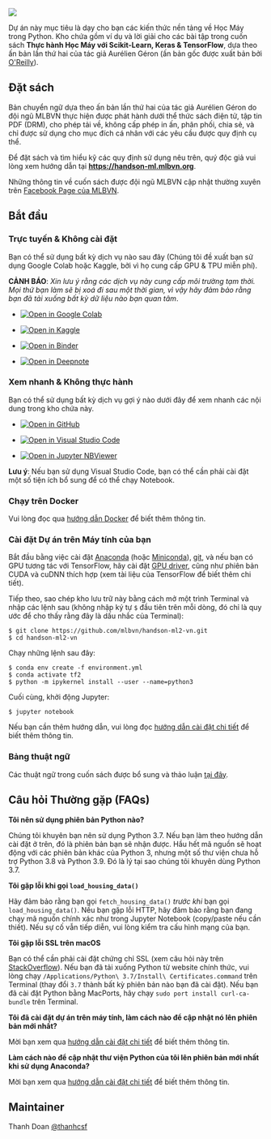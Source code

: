 ![](.github/assets/cover.jpg)

Dự án này mục tiêu là dạy cho bạn các kiến thức nền tảng về Học Máy trong Python. Kho chứa gồm ví dụ 
và lời giải cho các bài tập trong cuốn sách **Thực hành Học Máy với Scikit-Learn, Keras & TensorFlow**, dựa theo ấn bản lần thứ hai của 
tác giả Aurélien Géron (ấn bản gốc được xuất bản bởi [O'Reilly](https://oreilly.com/library/view/hands-on-machine-learning/9781492032632/)).

## Đặt sách
Bản chuyển ngữ dựa theo ấn bản lần thứ hai của tác giả Aurélien Géron do đội ngũ MLBVN thực hiện được phát hành dưới thể thức sách điện tử, tập tin PDF (DRM), cho phép tải về, không cấp phép in ấn, phân phối, chia sẻ, và chỉ được sử dụng cho mục đích cá nhân với các yêu cầu được quy định cụ thể.

Để đặt sách và tìm hiểu kỹ các quy định sử dụng nêu trên, quý độc giả vui lòng xem hướng dẫn tại **https://handson-ml.mlbvn.org**.

Những thông tin về cuốn sách được đội ngũ MLBVN cập nhật thường xuyên trên [Facebook Page của MLBVN](https://www.facebook.com/mlbvn.org).

## Bắt đầu

### Trực tuyến & Không cài đặt
Bạn có thể sử dụng bất kỳ dịch vụ nào sau đây (Chúng tôi đề xuất bạn sử dụng Google Colab 
hoặc Kaggle, bởi vì họ cung cấp GPU & TPU miễn phí).

**CẢNH BÁO**: *Xin lưu ý rằng các dịch vụ này cung cấp môi trường tạm thời. Mọi thứ bạn làm sẽ bị xoá đi 
sau một thời gian, vì vậy hãy đảm bảo rằng bạn đã tải xuống bất kỳ dữ liệu nào bạn quan tâm*.

* [![Open in Google Colab](https://colab.research.google.com/assets/colab-badge.svg)](https://colab.research.google.com/github/mlbvn/handson-ml2-vn/blob/main/)

* [![Open in Kaggle](https://kaggle.com/static/images/open-in-kaggle.svg)](https://git.io/Jc6Ge)

* [![Open in Binder](https://mybinder.org/badge_logo.svg)](https://mybinder.org/v2/gh/mlbvn/handson-ml2-vn/HEAD?filepath=%2Findex.ipynb)

* [![Open in Deepnote](https://deepnote.com/buttons/launch-in-deepnote-small.svg)](https://git.io/Jc6sF)

### Xem nhanh & Không thực hành
Bạn có thể sử dụng bất kỳ dịch vụ gợi ý nào dưới đây để xem nhanh các nội dung trong kho chứa này.

* [![Open in GitHub](https://img.shields.io/static/v1?logo=github&label=&message=Open%20in%20GitHub&color=0969da&labelColor=333&logoColor=fff)](https://github.com/mlbvn/handson-ml2-vn/blob/main/index.ipynb)

* [![Open in Visual Studio Code](https://img.shields.io/static/v1?logo=visualstudiocode&label=&message=Open%20in%20Visual%20Studio%20Code&color=086abf&labelColor=333&logoColor=086abf)](https://github.dev/mlbvn/handson-ml2-vn)

* [![Open in Jupyter NBViewer](https://img.shields.io/static/v1?logo=jupyter&label=&message=Open%20in%20Jupyter%20NBViewer&color=f37626&labelColor=333&logoColor=fff)](https://nbviewer.jupyter.org/github/mlbvn/handson-ml2-vn/blob/main/index.ipynb)

**Lưu ý**: Nếu bạn sử dụng Visual Studio Code, bạn có thể cần phải cài đặt một số tiện ích bổ sung để có thể chạy Notebook.

### Chạy trên Docker
Vui lòng đọc qua [hướng dẫn Docker](https://github.com/mlbvn/handson-ml2-vn/tree/main/docker) để biết thêm thông tin.

### Cài đặt Dự án trên Máy tính của bạn

Bắt đầu bằng việc cài đặt [Anaconda](https://www.anaconda.com/distribution/) (hoặc 
[Miniconda](https://docs.conda.io/en/latest/miniconda.html)), [git](https://git-scm.com/downloads), và nếu bạn có 
GPU tương tác với TensorFlow, hãy cài đặt [GPU driver](https://www.nvidia.com/Download/index.aspx), cũng như 
phiên bản CUDA và cuDNN thích hợp (xem tài liệu của TensorFlow để biết thêm chi tiết).

Tiếp theo, sao chép kho lưu trữ này bằng cách mở một trình Terminal và nhập các lệnh sau 
(không nhập ký tự `$` đầu tiên trên mỗi dòng, đó chỉ là quy ước để cho thấy rằng đây là dấu nhắc của Terminal):

    $ git clone https://github.com/mlbvn/handson-ml2-vn.git
    $ cd handson-ml2-vn

Chạy những lệnh sau đây:

    $ conda env create -f environment.yml
    $ conda activate tf2
    $ python -m ipykernel install --user --name=python3

Cuối cùng, khởi động Jupyter:

    $ jupyter notebook

Nếu bạn cần thêm hướng dẫn, vui lòng đọc [hướng dẫn cài đặt chi tiết](./docs/install.md) để biết thêm thông tin.

### Bảng thuật ngữ
Các thuật ngữ trong cuốn sách được bổ sung và thảo luận [tại đây](./docs/glossary.md).

## Câu hỏi Thường gặp (FAQs)

**Tôi nên sử dụng phiên bản Python nào?**

Chúng tôi khuyên bạn nên sử dụng Python 3.7. Nếu bạn làm theo hướng dẫn cài đặt ở trên, đó là phiên bản bạn sẽ nhận được. 
Hầu hết mã nguồn sẽ hoạt động với các phiên bản khác của Python 3, nhưng một số thư viện chưa hỗ trợ Python 3.8 
và Python 3.9. Đó là lý tại sao chúng tôi khuyên dùng Python 3.7.

**Tôi gặp lỗi khi gọi `load_housing_data()`**

Hãy đảm bảo rằng bạn gọi `fetch_housing_data()` *trước khi* bạn gọi `load_housing_data()`. Nếu bạn gặp lỗi HTTP, 
hãy đảm bảo rằng bạn đang chạy mã nguồn chính xác như trong Jupyter Notebook (copy/paste nếu cần thiết). 
Nếu sự cố vẫn tiếp diễn, vui lòng kiểm tra cấu hình mạng của bạn.

**Tôi gặp lỗi SSL trên macOS**

Bạn có thể cần phải cài đặt chứng chỉ SSL (xem câu hỏi này trên 
[StackOverflow](https://stackoverflow.com/questions/27835619/urllib-and-ssl-certificate-verify-failed-error)). 
Nếu bạn đã tải xuống Python từ website chính thức, vui lòng chạy `/Applications/Python\ 3.7/Install\ Certificates.command` 
trên Terminal (thay đổi `3.7` thành bất kỳ phiên bản nào bạn đã cài đặt). Nếu bạn đã cài đặt Python bằng MacPorts, 
hãy chạy `sudo port install curl-ca-bundle` trên Terminal.

**Tôi đã cài đặt dự án trên máy tính, làm cách nào để cập nhật nó lên phiên bản mới nhất?**

Mời bạn xem qua [hướng dẫn cài đặt chi tiết](./docs/install.md) để biết thêm thông tin.

**Làm cách nào để cập nhật thư viện Python của tôi lên phiên bản mới nhất khi sử dụng Anaconda?**

Mời bạn xem qua [hướng dẫn cài đặt chi tiết](./docs/install.md) để biết thêm thông tin.

## Maintainer
Thanh Doan [@thanhcsf](https://github.com/thanhcsf)
